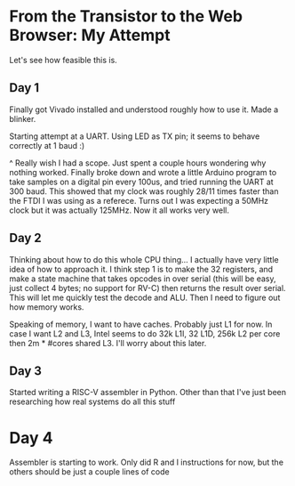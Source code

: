 # From the Transistor to the Web Browser: My Attempt

Let's see how feasible this is.

## Day 1
Finally got Vivado installed and understood roughly how to use it. Made a blinker.

Starting attempt at a UART. Using LED as TX pin; it seems to behave correctly at 1 baud :)

^ Really wish I had a scope. Just spent a couple hours wondering why nothing worked. Finally broke down and wrote a little Arduino program to take samples on a digital pin every 100us, and tried running the UART at 300 baud. This showed that my clock was roughly 28/11 times faster than the FTDI I was using as a referece. Turns out I was expecting a 50MHz clock but it was actually 125MHz. Now it all works very well.

## Day 2
Thinking about how to do this whole CPU thing... I actually have very little idea of how to approach it. I think step 1 is to make the 32 registers, and make a state machine that takes opcodes in over serial (this will be easy, just collect 4 bytes; no support for RV-C) then returns the result over serial. This will let me quickly test the decode and ALU. Then I need to figure out how memory works.

Speaking of memory, I want to have caches. Probably just L1 for now. In case I want L2 and L3, Intel seems to do 32k L1I, 32 L1D, 256k L2 per core then 2m * #cores shared L3. I'll worry about this later.

## Day 3
Started writing a RISC-V assembler in Python. Other than that I've just been researching how real systems do all this stuff

# Day 4
Assembler is starting to work. Only did R and I instructions for now, but the others should be just a couple lines of code

